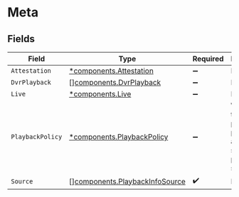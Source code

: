 # Meta


## Fields

| Field                                                                            | Type                                                                             | Required                                                                         | Description                                                                      | Example                                                                          |
| -------------------------------------------------------------------------------- | -------------------------------------------------------------------------------- | -------------------------------------------------------------------------------- | -------------------------------------------------------------------------------- | -------------------------------------------------------------------------------- |
| `Attestation`                                                                    | [*components.Attestation](../../models/components/attestation.md)                | :heavy_minus_sign:                                                               | N/A                                                                              |                                                                                  |
| `DvrPlayback`                                                                    | [][components.DvrPlayback](../../models/components/dvrplayback.md)               | :heavy_minus_sign:                                                               | N/A                                                                              |                                                                                  |
| `Live`                                                                           | [*components.Live](../../models/components/live.md)                              | :heavy_minus_sign:                                                               | N/A                                                                              | 0                                                                                |
| `PlaybackPolicy`                                                                 | [*components.PlaybackPolicy](../../models/components/playbackpolicy.md)          | :heavy_minus_sign:                                                               | Whether the playback policy for an asset or stream is public or signed           |                                                                                  |
| `Source`                                                                         | [][components.PlaybackInfoSource](../../models/components/playbackinfosource.md) | :heavy_check_mark:                                                               | N/A                                                                              |                                                                                  |